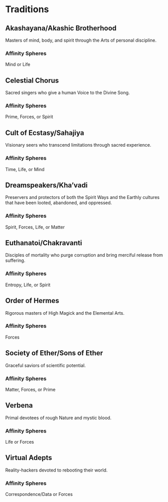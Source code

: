 # Traditions

## Akashayana/Akashic Brotherhood 

Masters of mind, body, and spirit through the Arts of personal discipline. 

### Affinity Spheres

Mind or Life

## Celestial Chorus 

Sacred singers who give a human Voice to the Divine Song. 

### Affinity Spheres

Prime, Forces, or Spirit

## Cult of Ecstasy/Sahajiya 

Visionary seers who transcend limitations through sacred experience. 

### Affinity Spheres

Time, Life, or Mind

## Dreamspeakers/Kha’vadi 

Preservers and protectors of both the Spirit Ways and the Earthly cultures that have been looted, abandoned, and oppressed. 

### Affinity Spheres

Spirit, Forces, Life, or Matter

## Euthanatoi/Chakravanti 

Disciples of mortality who purge corruption and bring merciful release from suffering. 

### Affinity Spheres

Entropy, Life, or Spirit

## Order of Hermes 

Rigorous masters of High Magick and the Elemental Arts. 

### Affinity Spheres

Forces

## Society of Ether/Sons of Ether 

Graceful saviors of scientific potential. 

### Affinity Spheres

Matter, Forces, or Prime

## Verbena 

Primal devotees of rough Nature and mystic blood. 

### Affinity Spheres

Life or Forces

## Virtual Adepts 

Reality-hackers devoted to rebooting their world. 

### Affinity Spheres

Correspondence/Data or Forces
